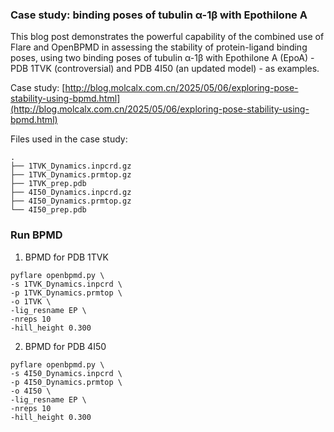### Case study: binding poses of tubulin α-1β with Epothilone A

This blog post demonstrates the powerful capability of the combined use of Flare and OpenBPMD in assessing the stability of protein-ligand binding poses, using two binding poses of tubulin α-1β with Epothilone A (EpoA) - PDB 1TVK (controversial) and PDB 4I50 (an updated model) - as examples.

Case study: [http://blog.molcalx.com.cn/2025/05/06/exploring-pose-stability-using-bpmd.html](http://blog.molcalx.com.cn/2025/05/06/exploring-pose-stability-using-bpmd.html)

Files used in the case study:
```
.
├── 1TVK_Dynamics.inpcrd.gz
├── 1TVK_Dynamics.prmtop.gz
├── 1TVK_prep.pdb
├── 4I50_Dynamics.inpcrd.gz
├── 4I50_Dynamics.prmtop.gz
└── 4I50_prep.pdb 
```
### Run BPMD
1. BPMD for PDB 1TVK
```
pyflare openbpmd.py \
-s 1TVK_Dynamics.inpcrd \
-p 1TVK_Dynamics.prmtop \
-o 1TVK \
-lig_resname EP \
-nreps 10
-hill_height 0.300
```
2. BPMD for PDB 4I50
```
pyflare openbpmd.py \
-s 4I50_Dynamics.inpcrd \
-p 4I50_Dynamics.prmtop \
-o 4I50 \
-lig_resname EP \
-nreps 10
-hill_height 0.300
```
